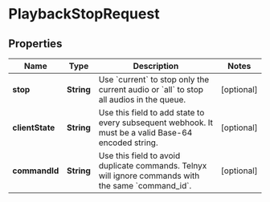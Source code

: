 

# PlaybackStopRequest

## Properties

Name | Type | Description | Notes
------------ | ------------- | ------------- | -------------
**stop** | **String** | Use &#x60;current&#x60; to stop only the current audio or &#x60;all&#x60; to stop all audios in the queue. |  [optional]
**clientState** | **String** | Use this field to add state to every subsequent webhook. It must be a valid Base-64 encoded string. |  [optional]
**commandId** | **String** | Use this field to avoid duplicate commands. Telnyx will ignore commands with the same &#x60;command_id&#x60;. |  [optional]



